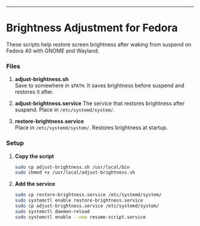 ---

# Brightness Adjustment for Fedora

These scripts help restore screen brightness after waking from suspend on Fedora 40 with GNOME and Wayland.

### Files

1. **adjust-brightness.sh**  
   Save to somewhere in `$PATH`. It saves brightness before suspend and restores it after.

2. **adjust-brightness.service**
   The service that restores brightness after suspend. Place in `/etc/systemd/system/`.

4. **restore-brightness.service**  
   Place in `/etc/systemd/system/`. Restores brightness at startup.

### Setup

1. **Copy the script**  
   ```sh
   sudo cp adjust-brightness.sh /usr/local/bin
   sudo chmod +x /usr/local/adjust-brightness.sh
   
   ```

2. **Add the service**  
   ```sh
   sudo cp restore-brightness.service /etc/systemd/system/
   sudo systemctl enable restore-brightness.service
   sudo cp adjust-brightness.service /etc/systemd/system/
   sudo systemctl daemon-reload
   sudo systemctl enable --now resume-script.service
   ```
